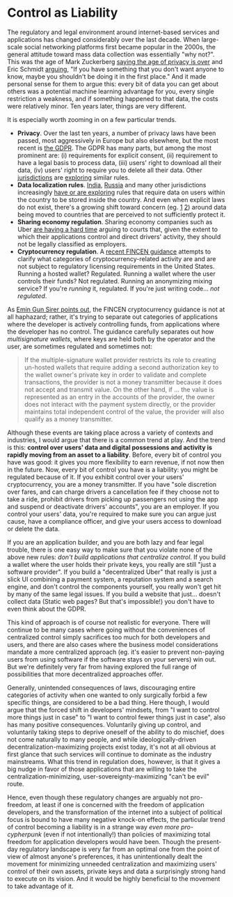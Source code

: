 [category]: <> (General)
[date]: <> (2019/05/10)
[title]: <> (Control as Liability)
[pandoc]: <> ()

# Control as Liability

The regulatory and legal environment around internet-based services and applications has changed considerably over the last decade. When large-scale social networking platforms first became popular in the 2000s, the general attitude toward mass data collection was essentially "why not?". This was the age of Mark Zuckerberg [saying the age of privacy is over](https://archive.nytimes.com/www.nytimes.com/external/readwriteweb/2010/01/10/10readwriteweb-facebooks-zuckerberg-says-the-age-of-privac-82963.html) and Eric Schmidt [arguing](https://www.eff.org/deeplinks/2009/12/google-ceo-eric-schmidt-dismisses-privacy), "If you have something that you don't want anyone to know, maybe you shouldn't be doing it in the first place." And it made personal sense for them to argue this: every bit of data you can get about others was a potential machine learning advantage for you, every single restriction a weakness, and if something happened to that data, the costs were relatively minor. Ten years later, things are very different.

It is especially worth zooming in on a few particular trends.

* **Privacy**. Over the last ten years, a number of privacy laws have been passed, most aggressively in Europe but also elsewhere, but the most recent is [the GDPR](https://gdpr.eu/). The GDPR has many parts, but among the most prominent are: (i) requirements for explicit consent, (ii) requirement to have a legal basis to process data, (iii) users' right to download all their data, (iv) users' right to require you to delete all their data. Other [jurisdictions](https://www.riskmanagementmonitor.com/canadas-own-gdpr-now-in-effect/) are [exploring](https://www.zdnet.com/article/australia-likely-to-get-its-own-gdpr/) similar rules.
* **Data localization rules**. [India](https://economictimes.indiatimes.com/tech/internet/the-india-draft-bill-on-data-protection-draws-inspiration-from-gdpr-but-has-its-limits/articleshow/65173684.cms?from=mdr), [Russia](https://iapp.org/resources/topics/russias-data-localization-law/) and many other jurisdictions increasingly [have or are exploring](https://en.wikipedia.org/wiki/Data_localization) rules that require data on users within the country to be stored inside the country. And even when explicit laws do not exist, there's a growing shift toward concern (eg. [1](https://qz.com/1613020/tiktok-might-be-a-chinese-cambridge-analytica-scale-privacy-threat/) [2](https://thenextweb.com/podium/2019/03/09/eu-wants-tech-independence-from-the-us-but-itll-be-tricky/)) around data being moved to countries that are perceived to not sufficiently protect it.
* **Sharing economy regulation**. Sharing economy companies such as Uber [are having a hard time](https://www.theguardian.com/technology/2015/sep/11/uber-driver-employee-ruling) arguing to courts that, given the extent to which their applications control and direct drivers' activity, they should not be legally classified as employers.
* **Cryptocurrency regulation**. A [recent FINCEN guidance](https://www.systems.cs.cornell.edu/docs/fincen-cvc-guidance-final.pdf) attempts to clarify what categories of cryptocurrency-related activity are and are not subject to regulatory licensing requirements in the United States. Running a hosted wallet? Regulated. Running a wallet where the user controls their funds? Not regulated. Running an anonymizing mixing service? If you're _running_ it, regulated. If you're just writing code... _not regulated_.

As [Emin Gun Sirer points out](https://twitter.com/el33th4xor/status/1126527690264195082), the FINCEN cryptocurrency guidance is not at all haphazard; rather, it's trying to separate out categories of applications where the developer is actively controlling funds, from applications where the developer has no control. The guidance carefully separates out how _multisignature wallets_, where keys are held both by the operator and the user, are sometimes regulated and sometimes not:

> If the multiple-signature wallet provider restricts its role to creating un-hosted wallets that require adding a second authorization key to the wallet owner's private key in order to validate and complete transactions, the provider is not a money transmitter because it does not accept and transmit value. On the other hand, if ... the value is represented as an entry in the accounts of the provider, the owner does not interact with the payment system directly, or the provider maintains total independent control of the value, the provider will also qualify as a money transmitter.

Although these events are taking place across a variety of contexts and industries, I would argue that there is a common trend at play. And the trend is this: **control over users' data and digital possessions and activity is rapidly moving from an asset to a liability**. Before, every bit of control you have was good: it gives you more flexibility to earn revenue, if not now then in the future. Now, every bit of control you have is a liability: you might be regulated because of it. If you exhibit control over your users' cryptocurrency, you are a money transmitter. If you have "sole discretion over fares, and can charge drivers a cancellation fee if they choose not to take a ride, prohibit drivers from picking up passengers not using the app and suspend or deactivate drivers' accounts", you are an employer. If you control your users' data, you're required to make sure you can argue just cause, have a compliance officer, and give your users access to download or delete the data.

If you are an application builder, and you are both lazy and fear legal trouble, there is one easy way to make sure that you violate none of the above new rules: _don't build applications that centralize control_. If you build a wallet where the user holds their private keys, you really are still "just a software provider". If you build a "decentralized Uber" that really is just a slick UI combining a payment system, a reputation system and a search engine, and don't control the components yourself, you really won't get hit by many of the same legal issues. If you build a website that just... doesn't collect data (Static web pages? But that's impossible!) you don't have to even think about the GDPR.

This kind of approach is of course not realistic for everyone. There will continue to be many cases where going without the conveniences of centralized control simply sacrifices too much for both developers and users, and there are also cases where the business model considerations mandate a more centralized approach (eg. it's easier to prevent non-paying users from using software if the software stays on your servers) win out. But we're definitely very far from having explored the full range of possibilities that more decentralized approaches offer.

Generally, unintended consequences of laws, discouraging entire categories of activity when one wanted to only surgically forbid a few specific things, are considered to be a bad thing. Here though, I would argue that the forced shift in developers' mindsets, from "I want to control more things just in case" to "I want to control fewer things just in case", also has many positive consequences. Voluntarily giving up control, and voluntarily taking steps to deprive oneself of the ability to do mischief, does not come naturally to many people, and while ideologically-driven decentralization-maximizing projects exist today, it's not at all obvious at first glance that such services will continue to dominate as the industry mainstreams. What this trend in regulation does, however, is that it gives a big nudge in favor of those applications that are willing to take the centralization-minimizing, user-sovereignty-maximizing "can't be evil" route.

Hence, even though these regulatory changes are arguably not pro-freedom, at least if one is concerned with the freedom of application developers, and the transformation of the internet into a subject of political focus is bound to have many negative knock-on effects, the particular trend of control becoming a liability is in a strange way _even more pro-cypherpunk_ (even if not intentionally!) than policies of maximizing total freedom for application developers would have been. Though the present-day regulatory landscape is very far from an optimal one from the point of view of almost anyone's preferences, it has unintentionally dealt the movement for minimizing unneeded centralization and maximizing users' control of their own assets, private keys and data a surprisingly strong hand to execute on its vision. And it would be highly beneficial to the movement to take advantage of it.
